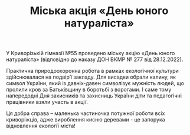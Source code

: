 ﻿---
title: Міська акція «День юного натураліста»
---

У Криворізькій гімназії №55 проведено міську акцію «День юного натураліста» (відповідно до наказу ДОН ВКМР № 277 від 28.12.2022).

Практична природоохоронна робота в рамках екологічної культури здійснювалася на подвір’ї закладу. Для висадки обрали калину, як символ України, який із давніх-давен символізує мужність людей, що пролили кров за Батьківщину в боротьбі з ворогами. І саме тому напередодні Дня захисників та захисниць України діти та педагогічні працівники взяли участь в акції.

Ця добра справа – маленька частиночка потужної роботи всіх криворіжців, адже вироблення кисню деревами - це запорука відновлення екології міста!

<slideshow />
